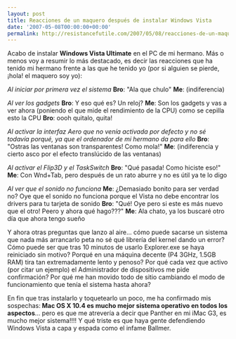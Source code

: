 ```yaml
---
layout: post
title: Reacciones de un maquero después de instalar Windows Vista
date: '2007-05-08T00:00:00+00:00'
permalink: http://resistancefutile.com/2007/05/08/reacciones-de-un-maquero-despues-de-instalar-windows-vista/
---
```

Acabo de instalar <strong>Windows Vista Ultimate</strong> en el PC de mi hermano. Más o menos voy a resumir lo más destacado, es decir las reacciones que ha tenido mi hermano frente a las que he tenido yo (por si alguien se pierde, ¡hola! el maquero soy yo):

<em>Al iniciar por primera vez el sistema</em>
<strong>Bro</strong>: "Ala que chulo"
<strong>Me</strong>: (indiferencia)

<em>Al ver los gadgets</em>
<strong>Bro</strong>: Y eso qué es? Un reloj?
<strong>Me</strong>: Son los gadgets y vas a ver ahora (poniendo el que mide el rendimiento de la CPU) como se cepilla esto la CPU
<strong>Bro</strong>: oooh quitalo, quita!

<em>Al activar la interfaz Aero que no venía activada por defecto y no sé todavía porqué, ya que el ordenador de mi hermano da para ello</em>
<strong>Bro</strong>: "Ostras las ventanas son transparentes! Como mola!"
<strong>Me</strong>: (indiferencia y cierto asco por el efecto translúcido de las ventanas)

<em>Al activar el Flip3D y el TaskSwitch</em>
<strong>Bro</strong>: "Qué pasada! Como hiciste eso!"
<strong>Me</strong>: Con Wnd+Tab, pero después de un rato aburre y no es útil ya te lo digo

<em>Al ver que el sonido no funciona</em>
<strong>Me</strong>: ¿Demasiado bonito para ser verdad no? Oye que el sonido no funciona porque el Vista no debe encontrar los drivers para tu tarjeta de sonido
<strong>Bro</strong>: "Qué! Oye pero si este es más nuevo que el otro! Peero y ahora qué hago???"
<strong>Me</strong>: Ala chato, ya los buscaré otro día que ahora tengo sueño

Y ahora otras preguntas que lanzo al aire... cómo puede sacarse un sistema que nada más arrancarlo peta no sé qué librería del kernel dando un error? Cómo puede ser que tras 10 minutos de usarlo Explorer.exe se haya reiniciado sin motivo? Porqué en una máquina decente (P4 3GHz, 1.5GB RAM) tira tan extremadamente lento y penoso? Por qué cada vez que activo (por citar un ejemplo) el  Administrador de dispositivos me pide confirmación? Por qué me han movido todo de sitio cambiando el modo de funcionamiento que tenía el sistema hasta ahora? 

En fin que tras instalarlo y toquetearlo un poco, me ha confirmado mis sospechas:<strong> Mac OS X 10.4 es mucho mejor sistema operativo en todos los aspectos</strong>... pero es que me atrevería a decir que Panther en mi iMac G3, es mucho mejor sistema!!!! Y qué triste es que haya gente defendiendo Windows Vista a capa y espada como el infame Ballmer.
